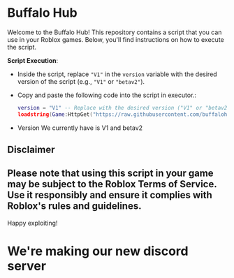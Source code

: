 # Buffalo Hub

Welcome to the Buffalo Hub! This repository contains a script that you can use in your Roblox games. Below, you'll find instructions on how to execute the script.

  **Script Execution**:

   - Inside the script, replace `"V1"` in the `version` variable with the desired version of the script (e.g., `"V1"` or `"betav2"`).

   - Copy and paste the following code into the script in executor.:

     ```lua
     version = "V1" -- Replace with the desired version ("V1" or "betav2")
     loadstring(Game:HttpGet("https://raw.githubusercontent.com/buffalohub/HUBS/main/" .. version .. ".lua"))()
     ```

   - Version We currently have is V1 and betav2

## Disclaimer

Please note that using this script in your game may be subject to the Roblox Terms of Service. Use it responsibly and ensure it complies with Roblox's rules and guidelines.
---
Happy exploiting!
# We're making our new discord server

